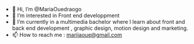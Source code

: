 - 👋 Hi, I’m @MariaOuedraogo
- 👀 I’m interested in Front end developpment
- 🌱 I’m currently in a multimedia bachelor where I learn about front and back end development , graphic design, motion design and marketing.
- 📫 How to reach me : mariiaoue@gmail.com

